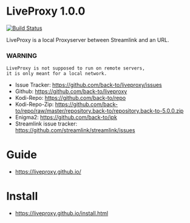 # LiveProxy 1.0.0

[![Build Status](https://travis-ci.org/back-to/liveproxy.svg?branch=master)](https://travis-ci.org/back-to/liveproxy)

LiveProxy is a local Proxyserver between Streamlink and an URL.

### WARNING
    LiveProxy is not supposed to run on remote servers,
    it is only meant for a local network.

- Issue Tracker: https://github.com/back-to/liveproxy/issues
- Github: https://github.com/back-to/liveproxy
- Kodi-Repo: https://github.com/back-to/repo
- Kodi-Repo-Zip: https://github.com/back-to/repo/raw/master/repository.back-to/repository.back-to-5.0.0.zip
- Enigma2: https://github.com/back-to/ipk
- Streamlink issue tracker: https://github.com/streamlink/streamlink/issues

# Guide

- https://liveproxy.github.io/

# Install

- https://liveproxy.github.io/install.html
